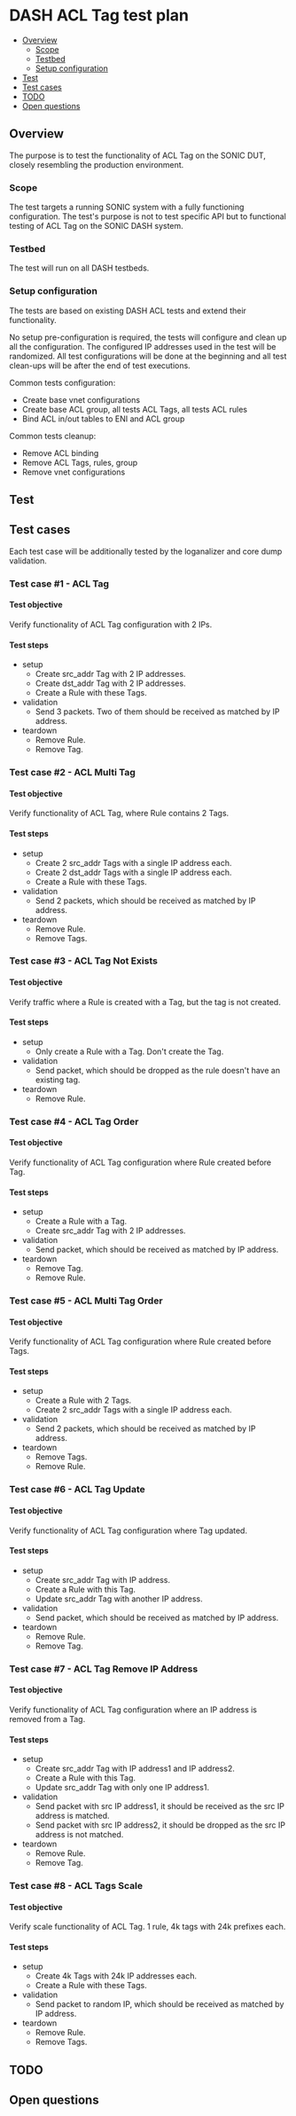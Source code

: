 # DASH ACL Tag test plan

* [Overview](#overview)
   * [Scope](#scope)
   * [Testbed](#testbed)
   * [Setup configuration](#setup-configuration)
* [Test](#test)
* [Test cases](#test-cases)
* [TODO](#todo)
* [Open questions](#open-questions)

## Overview
The purpose is to test the functionality of ACL Tag on the SONIC DUT, closely resembling the production environment.

### Scope
The test targets a running SONIC system with a fully functioning configuration. The test's purpose is not to test specific API but to functional testing of ACL Tag on the SONIC DASH system.

### Testbed
The test will run on all DASH testbeds.

### Setup configuration
The tests are based on existing DASH ACL tests and extend their functionality.

No setup pre-configuration is required, the tests will configure and clean up all the configuration.
The configured IP addresses used in the test will be randomized.
All test configurations will be done at the beginning and all test clean-ups will be after the end of test executions.

Common tests configuration:
- Create base vnet configurations
- Create base ACL group, all tests ACL Tags, all tests ACL rules
- Bind ACL in/out tables to ENI and ACL group

Common tests cleanup:
- Remove ACL binding
- Remove ACL Tags, rules, group
- Remove vnet configurations

## Test

## Test cases

Each test case will be additionally tested by the loganalizer and core dump validation.

### Test case \#1 - ACL Tag

#### Test objective

Verify functionality of ACL Tag configuration with 2 IPs.

#### Test steps

- setup
    - Create src_addr Tag with 2 IP addresses.
    - Create dst_addr Tag with 2 IP addresses.
    - Create a Rule with these Tags.
- validation
    - Send 3 packets. Two of them should be received as matched by IP address.
- teardown
    - Remove Rule.
    - Remove Tag.

### Test case \#2 - ACL Multi Tag

#### Test objective

Verify functionality of ACL Tag, where Rule contains 2 Tags.

#### Test steps

- setup
    - Create 2 src_addr Tags with a single IP address each.
    - Create 2 dst_addr Tags with a single IP address each.
    - Create a Rule with these Tags.
- validation
    - Send 2 packets, which should be received as matched by IP address.
- teardown
    - Remove Rule.
    - Remove Tags.

### Test case \#3 - ACL Tag Not Exists

#### Test objective

Verify traffic where a Rule is created with a Tag, but the tag is not created.

#### Test steps

- setup
    - Only create a Rule with a Tag. Don't create the Tag.
- validation
    - Send packet, which should be dropped as the rule doesn't have an existing tag.
- teardown
    - Remove Rule.

### Test case \#4 - ACL Tag Order

#### Test objective

Verify functionality of ACL Tag configuration where Rule created before Tag.

#### Test steps

- setup
    - Create a Rule with a Tag.
    - Create src_addr Tag with 2 IP addresses.
- validation
    - Send packet, which should be received as matched by IP address.
- teardown
    - Remove Tag.
    - Remove Rule.

### Test case \#5 - ACL Multi Tag Order

#### Test objective

Verify functionality of ACL Tag configuration where Rule created before Tags.

#### Test steps

- setup
    - Create a Rule with 2 Tags.
    - Create 2 src_addr Tags with a single IP address each.
- validation
    - Send 2 packets, which should be received as matched by IP address.
- teardown
    - Remove Tags.
    - Remove Rule.

### Test case \#6 - ACL Tag Update

#### Test objective

Verify functionality of ACL Tag configuration where Tag updated.

#### Test steps

- setup
    - Create src_addr Tag with IP address.
    - Create a Rule with this Tag.
    - Update src_addr Tag with another IP address.
- validation
    - Send packet, which should be received as matched by IP address.
- teardown
    - Remove Rule.
    - Remove Tag.

### Test case \#7 - ACL Tag Remove IP Address

#### Test objective

Verify functionality of ACL Tag configuration where an IP address is removed from a Tag.

#### Test steps

- setup
    - Create src_addr Tag with IP address1 and IP address2.
    - Create a Rule with this Tag.
    - Update src_addr Tag with only one IP address1.
- validation
    - Send packet with src IP address1, it should be received as the src IP address is matched.
    - Send packet with src IP address2, it should be dropped as the src IP address is not matched.
- teardown
    - Remove Rule.
    - Remove Tag.

### Test case \#8 - ACL Tags Scale

#### Test objective

Verify scale functionality of ACL Tag. 1 rule, 4k tags with 24k prefixes each.

#### Test steps

- setup
    - Create 4k Tags with 24k IP addresses each.
    - Create a Rule with these Tags.
- validation
    - Send packet to random IP, which should be received as matched by IP address.
- teardown
    - Remove Rule.
    - Remove Tags.


## TODO

## Open questions
